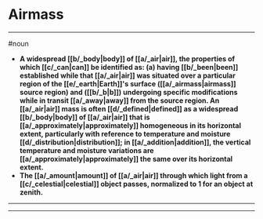 # Airmass
---
#noun
- **A widespread [[b/_body|body]] of [[a/_air|air]], the properties of which [[c/_can|can]] be identified as: (a) having [[b/_been|been]] established while that [[a/_air|air]] was situated over a particular region of the [[e/_earth|Earth]]'s surface ([[a/_airmass|airmass]] source region) and ([[b/_b|b]]) undergoing specific modifications while in transit [[a/_away|away]] from the source region. An [[a/_air|air]] mass is often [[d/_defined|defined]] as a widespread [[b/_body|body]] of [[a/_air|air]] that is [[a/_approximately|approximately]] homogeneous in its horizontal extent, particularly with reference to temperature and moisture [[d/_distribution|distribution]]; in [[a/_addition|addition]], the vertical temperature and moisture variations are [[a/_approximately|approximately]] the same over its horizontal extent.**
- **The [[a/_amount|amount]] of [[a/_air|air]] through which light from a [[c/_celestial|celestial]] object passes, normalized to 1 for an object at zenith.**
---
---
